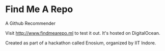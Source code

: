 # Find Me A Repo
A Github Recommender

Visit http://www.findmearepo.ml to test it out. It's hosted on DigitalOcean.

Created as part of a hackathon called Enosium, organized by IIT Indore.
